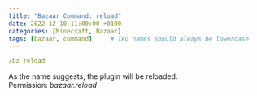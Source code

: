 ```yaml
---
title: "Bazaar Command: reload"
date: 2022-12-10 11:00:00 +0100
categories: [Minecraft, Bazaar]
tags: [bazaar, command]     # TAG names should always be lowercase
---
```


```yaml
/bz reload
```
As the name suggests, the plugin will be reloaded. \
Permission: *bazaar.reload*